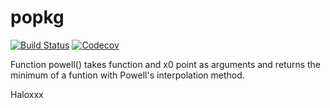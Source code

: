 # popkg

[![Build Status](https://travis-ci.com/Haloxxx/popkg.jl.svg?branch=master)](https://travis-ci.com/Haloxxx/popkg.jl)
[![Codecov](https://codecov.io/gh/Haloxxx/popkg.jl/branch/master/graph/badge.svg)](https://codecov.io/gh/Haloxxx/popkg.jl)


Function powell() takes function and x0 point as arguments and returns the minimum of a funtion with Powell's interpolation method.

Haloxxx